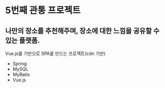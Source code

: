 # 5번째 관통 프로젝트  

## 나만의 장소를 추천해주며, 장소에 대한 느낌을 공유할 수 있는 플랫폼.

Vue.js를 기반으로 SPA를 만드는 프로젝트(cdn 기반)

* Spring
* MySQL
* MyBatis
* Vue.js